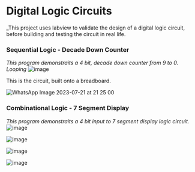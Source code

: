 # Digital Logic Circuits
_This project uses labview to validate the design of a digital logic circuit, before building and testing the circuit in real life.


### Sequential Logic - Decade Down Counter
_This program demonstraits a 4 bit, decade down counter from 9 to 0. Looping_
![image](https://github.com/ImogenWren/digital-logic-circuits/assets/97303986/aad8785f-1a66-43d3-a393-96cd65a6a2e5)

This is the circuit, built onto a breadboard.

![WhatsApp Image 2023-07-21 at 21 25 00](https://github.com/ImogenWren/digital-logic-circuits/assets/97303986/1c0771a1-3c58-41da-a12f-7e2efd5ef9bf)




 ### Combinational Logic - 7 Segment Display
 _This program demonstraits a 4 bit input to 7 segment display logic circuit._
![image](https://github.com/ImogenWren/digital-logic-circuits/assets/97303986/1e8bacd2-9f06-4aa0-8211-77e21551528e)


![image](https://github.com/ImogenWren/logic-gate-learning/assets/97303986/3ac0077f-0fd8-495a-b55e-9c8cf8bdcbb4)

 
![image](https://github.com/ImogenWren/logic-gate-learning/assets/97303986/cf0d519b-61e8-43ad-9362-c8a031df816b)

![image](https://github.com/ImogenWren/logic-gate-learning/assets/97303986/33d8b743-b1f5-4e05-9903-4affe22da33d)
